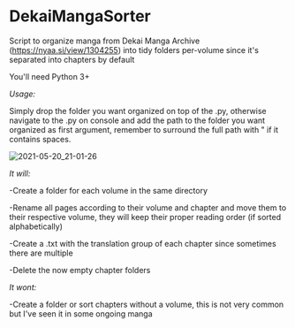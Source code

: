 # DekaiMangaSorter
Script to organize manga from Dekai Manga Archive (https://nyaa.si/view/1304255) into tidy folders per-volume since it's separated into chapters by default

You'll need Python 3+

_Usage:_

Simply drop the folder you want organized on top of the .py, otherwise navigate to the .py on console and add the path to the folder you want organized as first argument, remember to surround the full path with " if it contains spaces.

![2021-05-20_21-01-26](https://user-images.githubusercontent.com/11485235/119034495-aba38300-b9ae-11eb-81d2-95198a816b4d.gif)

_It will:_

  -Create a folder for each volume in the same directory
  
  -Rename all pages according to their volume and chapter and move them to their respective volume, they will keep their proper reading order (if sorted alphabetically)
  
  -Create a .txt with the translation group of each chapter since sometimes there are multiple
  
  -Delete the now empty chapter folders

_It wont:_

  -Create a folder or sort chapters without a volume, this is not very common but I've seen it in some ongoing manga
